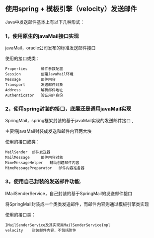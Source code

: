 
## 使用spring + 模板引擎（velocity）发送邮件 ##

Java中发送邮件基本上有以下几种形式：

### 1，使用原生的javaMail接口实现 ###

javaMail，oracle公司发布的标准发送邮件接口
			
使用的接口或类：
			
 	Properties	    邮件参数配置	
 	Session			创建JavaMail环境	
 	Message			邮件内容	
 	Transport		发送邮件对象	
 	Address			解析邮件地址	
	Authenticator	验证用户身份	

### 2，使用spring封装的接口，底层还是调用javaMail实现 ###

SpringMail，spring框架封装的基于javaMail实现的发送邮件接口	,

主要将javaMail封装成发送和邮件内容两大块
	
  使用的接口或类：	
		
 	MailSender 	邮件发送器	
 	MailMessage 	邮件内容对象	
 	MimeMessageHelper 	辅助创建邮件内容	
 	MimeMessagePreparator 	邮件内容准备器	
			
	

### 3，使用自己封装的发送邮件功能.	###

IMailSenderService，自己封装的基于SpringMail的发送邮件接口

将SpringMail封装成一个类类发送邮件，而邮件内容则通过模板引擎类实现

使用的接口类：
			
 	IMailSenderService及其实现类MailSenderServiceImpl	
 	velocity	封装邮件内容，不包括附件	
			
			
			
